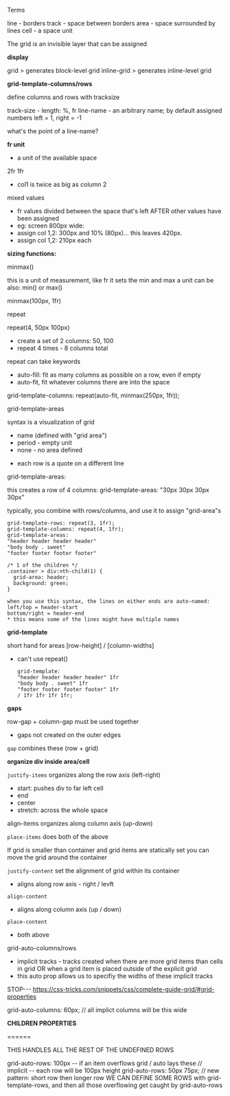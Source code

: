 Terms

line - borders
track - space between borders
area - space surrounded by lines 
cell - a space unit

The grid is an invisible layer that can be assigned

__display__

grid > generates block-level grid
inline-grid > generates inline-level grid

__grid-template-columns/rows__

define columns and rows with tracksize

track-size - length: %, fr
line-name - an arbitrary name; by default assigned numbers left = 1, right = -1

what's the point of a line-name?

__fr unit__

- a unit of the available space

2fr 1fr
- col1 is twice as big as column 2

mixed values
- fr values divided between the space that's left AFTER other values have been assigned 
- eg: screen 800px wide: 
- assign col 1,2: 300px and 10% (80px)... this leaves 420px.
- assign col 1,2: 210px each 

__sizing functions:__

minmax()

this is a unit of measurement, like fr
it sets the min and max a unit can be
also: min() or max()

minmax(100px, 1fr)

repeat

repeat(4, 50px 100px) 
- create a set of 2 columns: 50, 100
- repeat 4 times - 8 columns total

repeat can take keywords
- auto-fill: fit as many columns as possible on a row, even if empty
- auto-fit, fit whatever columns there are into the space

grid-template-columns: 
  repeat(auto-fit, minmax(250px, 1fr));

grid-template-areas

syntax is a visualization of grid
- name (defined with "grid area")
- period - empty unit
- none - no area defined
* each row is a quote on a different line 

grid-template-areas: 

this creates a row of 4 columns: 
    grid-template-areas: 
      "30px 30px 30px 30px"

typically, you combine with rows/columns, and use it to assign "grid-area"s

    grid-template-rows: repeat(3, 1fr); 
    grid-template-columns: repeat(4, 1fr);
    grid-template-areas: 
    "header header header header"
    "body body . sweet"
    "footer footer footer footer"
 
    /* 1 of the children */
    .container > div:nth-child(1) {
      grid-area: header;
      background: green;
    }

    when you use this syntax, the lines on either ends are auto-named: 
    left/top = header-start
    bottom/right = header-end
    * this means some of the lines might have multiple names


__grid-template__

short hand for areas [row-height] / [column-widths] 
* can't use repeat()

      grid-template: 
      "header header header header" 1fr 
      "body body . sweet" 1fr
      "footer footer footer footer" 1fr
      / 1fr 1fr 1fr 1fr;

__gaps__

row-gap + column-gap must be used together

* gaps not created on the outer edges

`gap` combines these (row + grid)

__organize div inside area/cell__

`justify-items` organizes along the row axis (left-right)
- start: pushes div to far left cell
- end
- center
- stretch: across the whole space

align-items organizes along column axis (up-down)

`place-items` does both of the above

If grid is smaller than container
and grid items are statically set
you can move the grid around the container

`justify-content` set the alignment of grid within its container
- aligns along row axis - right / levft

`align-content` 
- aligns along column axis (up / down)

`place-content`
- both above

grid-auto-columns/rows
- implicit tracks - tracks created when there are more grid items than cells in grid OR when a grid item is placed outside of the explicit grid
- this auto prop allows us to specifiy the widths of these implicit tracks

STOP--- 
https://css-tricks.com/snippets/css/complete-guide-grid/#grid-properties

grid-auto-columns: 60px; // all implict columns will be this wide



__CHILDREN PROPERTIES__

======

THIS HANDLES ALL THE REST OF THE UNDEFINED ROWS

grid-auto-rows: 100px -- if an item overflows grid / auto lays these // implicit
-- each row will be 100px height
grid-auto-rows: 50px 75px; // new pattern: short row then longer row
WE CAN DEFINE SOME ROWS with grid-template-rows, and then all those overflowing get caught by grid-auto-rows
 
  